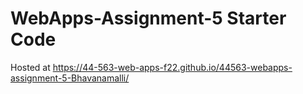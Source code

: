 # WebApps-Assignment-5 Starter Code
Hosted at https://44-563-web-apps-f22.github.io/44563-webapps-assignment-5-Bhavanamalli/
